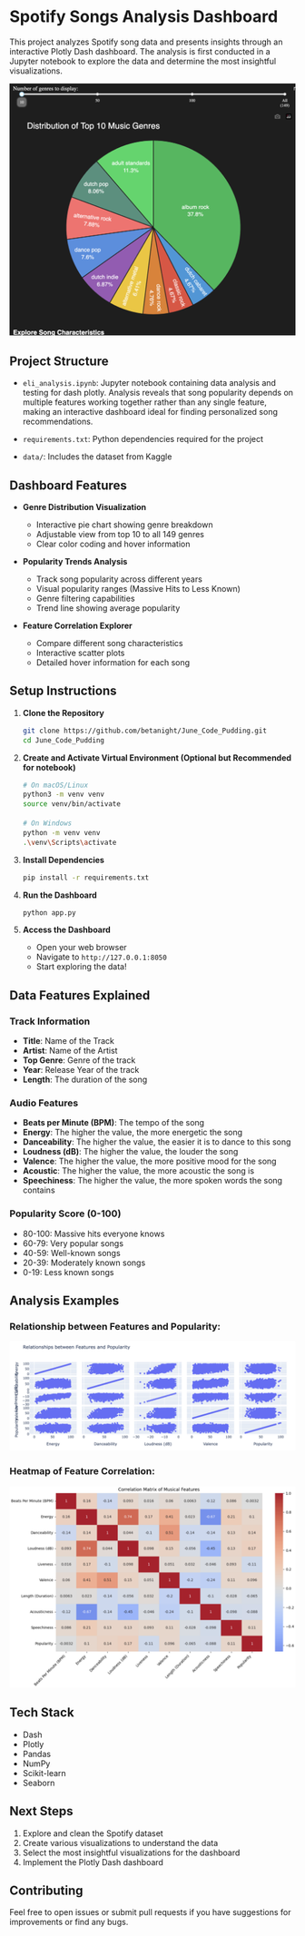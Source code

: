 # Spotify Songs Analysis Dashboard

This project analyzes Spotify song data and presents insights through an interactive Plotly Dash dashboard. The analysis is first conducted in a Jupyter notebook to explore the data and determine the most insightful visualizations.

![Genre Distribution Preview](images/pie_chart.png)

## Project Structure

- `eli_analysis.ipynb`: Jupyter notebook containing data analysis and testing for dash plotly. Analysis reveals that song popularity depends on multiple features working together rather than any single feature, making an interactive dashboard ideal for finding personalized song recommendations.

- `requirements.txt`: Python dependencies required for the project

- `data/`: Includes the dataset from Kaggle

## Dashboard Features

- **Genre Distribution Visualization**
  - Interactive pie chart showing genre breakdown
  - Adjustable view from top 10 to all 149 genres
  - Clear color coding and hover information

- **Popularity Trends Analysis**
  - Track song popularity across different years
  - Visual popularity ranges (Massive Hits to Less Known)
  - Genre filtering capabilities
  - Trend line showing average popularity

- **Feature Correlation Explorer**
  - Compare different song characteristics
  - Interactive scatter plots
  - Detailed hover information for each song

## Setup Instructions

1. **Clone the Repository**
   ```bash
   git clone https://github.com/betanight/June_Code_Pudding.git
   cd June_Code_Pudding
   ```

2. **Create and Activate Virtual Environment (Optional but Recommended for notebook)**
   ```bash
   # On macOS/Linux
   python3 -m venv venv
   source venv/bin/activate

   # On Windows
   python -m venv venv
   .\venv\Scripts\activate
   ```

3. **Install Dependencies**
   ```bash
   pip install -r requirements.txt
   ```

4. **Run the Dashboard**
   ```bash
   python app.py
   ```

5. **Access the Dashboard**
   - Open your web browser
   - Navigate to `http://127.0.0.1:8050`
   - Start exploring the data!

## Data Features Explained

### Track Information
- **Title**: Name of the Track
- **Artist**: Name of the Artist
- **Top Genre**: Genre of the track
- **Year**: Release Year of the track
- **Length**: The duration of the song

### Audio Features
- **Beats per Minute (BPM)**: The tempo of the song
- **Energy**: The higher the value, the more energetic the song
- **Danceability**: The higher the value, the easier it is to dance to this song
- **Loudness (dB)**: The higher the value, the louder the song
- **Valence**: The higher the value, the more positive mood for the song
- **Acoustic**: The higher the value, the more acoustic the song is
- **Speechiness**: The higher the value, the more spoken words the song contains

### Popularity Score (0-100)
- 80-100: Massive hits everyone knows
- 60-79: Very popular songs
- 40-59: Well-known songs
- 20-39: Moderately known songs
- 0-19: Less known songs

## Analysis Examples

### Relationship between Features and Popularity:

![Features Relationship with Popularity](images/featurexpopularity.png)

### Heatmap of Feature Correlation:

![Heatmap](images/heatmap.png)

## Tech Stack

- Dash
- Plotly
- Pandas
- NumPy
- Scikit-learn
- Seaborn

## Next Steps
1. Explore and clean the Spotify dataset
2. Create various visualizations to understand the data
3. Select the most insightful visualizations for the dashboard
4. Implement the Plotly Dash dashboard

## Contributing

Feel free to open issues or submit pull requests if you have suggestions for improvements or find any bugs.
